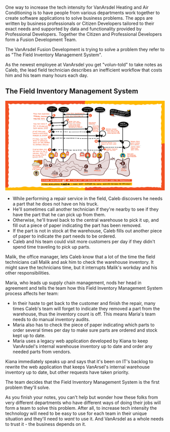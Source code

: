 One way to increase the tech intensity for VanArsdel Heating and Air Conditioning is to have people from various departments work together to create software applications to solve business problems. The apps are written by business professionals or Citizen Developers tailored to their exact needs and supported by data and functionality provided by Professional Developers. Together the Citizen and Professional Developers form a Fusion Development Team.

The VanArsdel Fusion Development is trying to solve a problem they refer to as "The Field Inventory Management System".

As the newest employee at VanArsdel you get "volun-told" to take notes as Caleb, the lead field technician describes an inefficient workflow that costs him and his team many hours each day.

## The Field Inventory Management System

![graphic showing workflow of the current inventory management system](../media/vanarsdel-current-inventory-management-process.png)

- While performing a repair service in the field, Caleb discovers he needs a part that he does not have on his truck.
- He'll sometimes call another technician if they're nearby to see if they have the part that he can pick up from them.
- Otherwise, he'll travel back to the central warehouse to pick it up, and fill out a piece of paper indicating the part has been removed.
- If the part is not in stock at the warehouse, Caleb fills out another piece of paper to indicate the part needs to be ordered.
- Caleb and his team could visit more customers per day if they didn't spend time traveling to pick up parts.

Malik, the office manager, lets Caleb know that a lot of the time the field technicians call Malik and ask him to check the warehouse inventory. It might save the technicians time, but it interrupts Malik's workday and his other responsibilities.

Maria, who leads up supply chain management, nods her head in agreement and tells the team how this Field Inventory Management System process affects her team:

- In their haste to get back to the customer and finish the repair, many times Caleb's team will forget to indicate they removed a part from the warehouse, thus the inventory count is off. This means Maria's team needs to do manual inventory audits.
- Maria also has to check the piece of paper indicating which parts to order several times per day to make sure parts are ordered and stock kept up to date.
- Maria uses a legacy web application developed by Kiana to keep VanArsdel's internal warehouse inventory up to date and order any needed parts from vendors.

Kiana immediately speaks up and says that it's been on IT's backlog to rewrite the web application that keeps VanArsel's internal warehouse inventory up to date, but other requests have taken priority.

The team decides that the Field Inventory Management System is the first problem they'll solve.

As you finish your notes, you can't help but wonder how these folks from very different departments who have different ways of doing their jobs will form a team to solve this problem. After all, to increase tech intensity the technology will need to be easy to use for each team in their unique situation and they'll need to _want_ to use it. And VanArsdel as a whole needs to trust it - the business depends on it.
